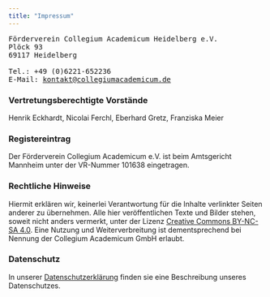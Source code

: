 ```yaml
---
title: "Impressum"
---
```


<pre>
Förderverein Collegium Academicum Heidelberg e.V.
Plöck 93
69117 Heidelberg

Tel.: <a href:"tel:+4906221652236">+49 (0)6221-652236</a>
E-Mail: <a href="mailto:kontakt@collegiumacademicum.de">kontakt@collegiumacademicum.de</a>
</pre>

### Vertretungsberechtigte Vorstände
Henrik Eckhardt, Nicolai Ferchl, Eberhard Gretz, Franziska Meier

### Registereintrag
Der Förderverein Collegium Academicum e.V. ist beim Amtsgericht Mannheim unter der VR-Nummer 101638 eingetragen.

### Rechtliche Hinweise
Hiermit erklären wir, keinerlei Verantwortung für die Inhalte verlinkter Seiten anderer zu übernehmen. Alle hier veröffentlichen Texte und Bilder stehen, soweit nicht anders vermerkt, unter der Lizenz [Creative Commons BY-NC-SA 4.0](http://creativecommons.org/licenses/by-nc-sa/4.0/). Eine Nutzung und Weiterverbreitung ist dementsprechend bei Nennung der Collegium Academicum GmbH erlaubt.

### Datenschutz
In unserer [Datenschutzerklärung](/datenschutz) finden sie eine Beschreibung unseres Datenschutzes.
